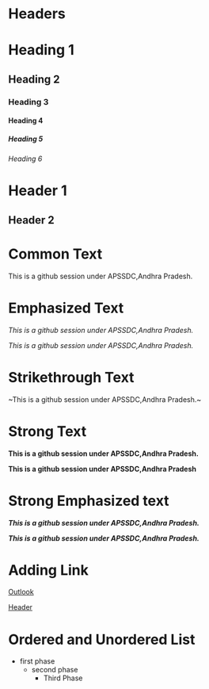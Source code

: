 Headers
==========

# Heading 1
## Heading 2
### Heading 3
#### Heading 4
##### Heading 5
###### Heading 6

Header 1
==========

Header 2
-------------
Common Text
===========

This is a github session under APSSDC,Andhra Pradesh.

Emphasized Text
===============

*This is a github session under APSSDC,Andhra Pradesh.*

_This is a github session under APSSDC,Andhra Pradesh._

Strikethrough Text
==================

~This is a github session under APSSDC,Andhra Pradesh.~

Strong Text
===============
**This is a github session under APSSDC,Andhra Pradesh.**

__This is a github session under APSSDC,Andhra Pradesh__

Strong Emphasized text
=================

***This is a github session under APSSDC,Andhra Pradesh.***

___This is a github session under APSSDC,Andhra Pradesh.___

Adding Link
===========

[Outlook](https://outlook.live.com/mail/0/inbox/id/AQQkADAwATM0MDAAMS0xYTZhLTA5YjItMDACLTAwCgAQANVYxIanJtlLp9Vq%2FhfjucI%3D?state=0&RpsCsrfState=8d7b6688-3484-7616-d8eb-97555f3d9d79)

[Header](#Headers "Goto Headers")

Ordered and Unordered List
==============================

* first phase
  * second phase
    * Third Phase
